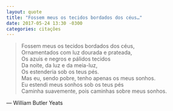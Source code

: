 ```yaml
---
layout: quote
title: "Fossem meus os tecidos bordados dos céus…"
date: 2017-05-24 13:30 -0300
categories: citações
---
```

>Fossem meus os tecidos bordados dos céus,  
Ornamentados com luz dourada e prateada,  
Os azuis e negros e pálidos tecidos  
Da noite, da luz e da meia-luz,  
Os estenderia sob os teus pés.  
Mas eu, sendo pobre, tenho apenas os meus sonhos.  
Eu estendi meus sonhos sob os teus pés  
Caminha suavemente, pois caminhas sobre meus sonhos.

— William Butler Yeats
